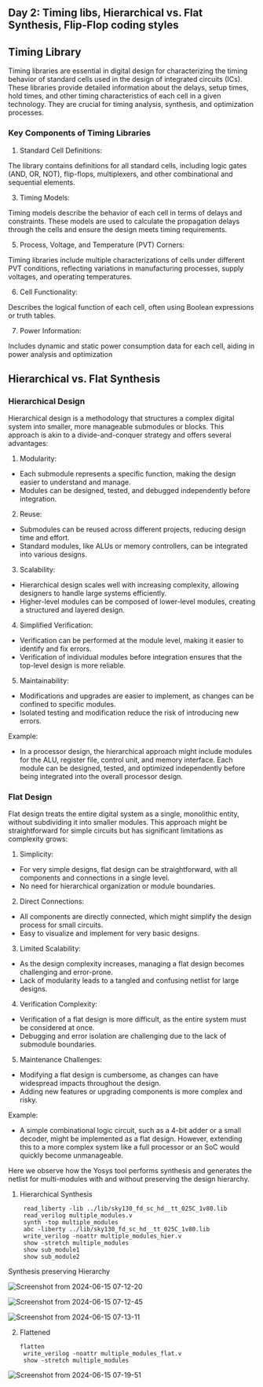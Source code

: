 ## Day 2: Timing libs, Hierarchical vs. Flat Synthesis, Flip-Flop coding styles

## Timing Library
Timing libraries are essential in digital design for characterizing the timing behavior of standard cells used in the design of integrated circuits (ICs). These libraries provide detailed information about the delays, setup times, hold times, and other timing characteristics of each cell in a given technology. They are crucial for timing analysis, synthesis, and optimization processes.

### Key Components of Timing Libraries
1. Standard Cell Definitions:
   
  The library contains definitions for all standard cells, including logic gates (AND, OR, NOT), flip-flops, multiplexers, and other combinational and sequential elements.

3. Timing Models:
   
  Timing models describe the behavior of each cell in terms of delays and constraints. These models are used to calculate the propagation delays through the cells and ensure the design meets timing requirements.

5. Process, Voltage, and Temperature (PVT) Corners:

  Timing libraries include multiple characterizations of cells under different PVT conditions, reflecting variations in manufacturing processes, supply voltages, and operating temperatures.

6. Cell Functionality:
  
  Describes the logical function of each cell, often using Boolean expressions or truth tables.

7. Power Information:
  
  Includes dynamic and static power consumption data for each cell, aiding in power analysis and optimization

## Hierarchical vs. Flat Synthesis

### Hierarchical Design
Hierarchical design is a methodology that structures a complex digital system into smaller, more manageable submodules or blocks. This approach is akin to a divide-and-conquer strategy and offers several advantages:

1. Modularity:
* Each submodule represents a specific function, making the design easier to understand and manage.
* Modules can be designed, tested, and debugged independently before integration.
  
2. Reuse:
* Submodules can be reused across different projects, reducing design time and effort.
* Standard modules, like ALUs or memory controllers, can be integrated into various designs.
  
3. Scalability:
* Hierarchical design scales well with increasing complexity, allowing designers to handle large systems efficiently.
* Higher-level modules can be composed of lower-level modules, creating a structured and layered design.
  
4. Simplified Verification:
* Verification can be performed at the module level, making it easier to identify and fix errors.
* Verification of individual modules before integration ensures that the top-level design is more reliable.
  
5. Maintainability:
* Modifications and upgrades are easier to implement, as changes can be confined to specific modules.
* Isolated testing and modification reduce the risk of introducing new errors.
  
 Example:
* In a processor design, the hierarchical approach might include modules for the ALU, register file, control unit, and memory interface. Each module can be designed, tested, and optimized independently before being integrated into the overall processor design.
  
### Flat Design
Flat design treats the entire digital system as a single, monolithic entity, without subdividing it into smaller modules. This approach might be straightforward for simple circuits but has significant limitations as complexity grows:

1. Simplicity:
* For very simple designs, flat design can be straightforward, with all components and connections in a single level.
* No need for hierarchical organization or module boundaries.
2. Direct Connections:
* All components are directly connected, which might simplify the design process for small circuits.
* Easy to visualize and implement for very basic designs.
3. Limited Scalability:
* As the design complexity increases, managing a flat design becomes challenging and error-prone.
* Lack of modularity leads to a tangled and confusing netlist for large designs.
4. Verification Complexity:

* Verification of a flat design is more difficult, as the entire system must be considered at once.
* Debugging and error isolation are challenging due to the lack of submodule boundaries.
5. Maintenance Challenges:

* Modifying a flat design is cumbersome, as changes can have widespread impacts throughout the design.
* Adding new features or upgrading components is more complex and risky.
  
Example:

* A simple combinational logic circuit, such as a 4-bit adder or a small decoder, might be implemented as a flat design. However, extending this to a more complex system like a full processor or an SoC would quickly become unmanageable.

  
Here we observe how the Yosys tool performs synthesis and generates the netlist for multi-modules with and without preserving the design hierarchy. 

1. Hierarchical Synthesis

        read_liberty -lib ../lib/sky130_fd_sc_hd__tt_025C_1v80.lib
        read_verilog multiple_modules.v
        synth -top multiple_modules
        abc -liberty ../lib/sky130_fd_sc_hd__tt_025C_1v80.lib
        write_verilog -noattr multiple_modules_hier.v
        show -stretch multiple_modules
        show sub_module1
        show sub_module2

Synthesis preserving Hierarchy 

![Screenshot from 2024-06-15 07-12-20](https://github.com/poudelbidhan/VSD-HDP/assets/69006235/63355063-ed76-40ce-8a7a-4dffa290ffff)

![Screenshot from 2024-06-15 07-12-45](https://github.com/poudelbidhan/VSD-HDP/assets/69006235/dc626e92-a84c-467a-a465-4066a89e88b1)

![Screenshot from 2024-06-15 07-13-11](https://github.com/poudelbidhan/VSD-HDP/assets/69006235/935cac03-6372-48cf-b153-2ea66d7bc814)

2. Flattened

       flatten
        write_verilog -noattr multiple_modules_flat.v
        show -stretch multiple_modules

![Screenshot from 2024-06-15 07-19-51](https://github.com/poudelbidhan/VSD-HDP/assets/69006235/e5fc1996-d072-4974-b8f3-aed6b54319e0)

